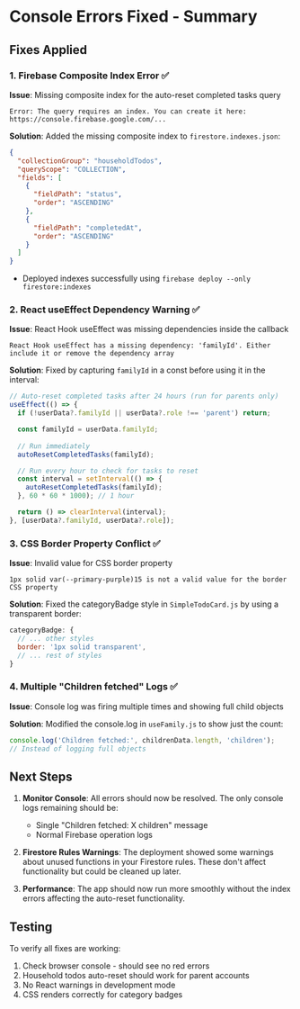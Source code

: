 # Console Errors Fixed - Summary

## Fixes Applied

### 1. Firebase Composite Index Error ✅
**Issue**: Missing composite index for the auto-reset completed tasks query
```
Error: The query requires an index. You can create it here: https://console.firebase.google.com/...
```

**Solution**: Added the missing composite index to `firestore.indexes.json`:
```json
{
  "collectionGroup": "householdTodos",
  "queryScope": "COLLECTION",
  "fields": [
    {
      "fieldPath": "status",
      "order": "ASCENDING"
    },
    {
      "fieldPath": "completedAt",
      "order": "ASCENDING"
    }
  ]
}
```
- Deployed indexes successfully using `firebase deploy --only firestore:indexes`

### 2. React useEffect Dependency Warning ✅
**Issue**: React Hook useEffect was missing dependencies inside the callback
```
React Hook useEffect has a missing dependency: 'familyId'. Either include it or remove the dependency array
```

**Solution**: Fixed by capturing `familyId` in a const before using it in the interval:
```javascript
// Auto-reset completed tasks after 24 hours (run for parents only)
useEffect(() => {
  if (!userData?.familyId || userData?.role !== 'parent') return;

  const familyId = userData.familyId;
  
  // Run immediately
  autoResetCompletedTasks(familyId);

  // Run every hour to check for tasks to reset
  const interval = setInterval(() => {
    autoResetCompletedTasks(familyId);
  }, 60 * 60 * 1000); // 1 hour

  return () => clearInterval(interval);
}, [userData?.familyId, userData?.role]);
```

### 3. CSS Border Property Conflict ✅
**Issue**: Invalid value for CSS border property
```
1px solid var(--primary-purple)15 is not a valid value for the border CSS property
```

**Solution**: Fixed the categoryBadge style in `SimpleTodoCard.js` by using a transparent border:
```javascript
categoryBadge: {
  // ... other styles
  border: '1px solid transparent',
  // ... rest of styles
}
```

### 4. Multiple "Children fetched" Logs ✅
**Issue**: Console log was firing multiple times and showing full child objects

**Solution**: Modified the console.log in `useFamily.js` to show just the count:
```javascript
console.log('Children fetched:', childrenData.length, 'children');
// Instead of logging full objects
```

## Next Steps

1. **Monitor Console**: All errors should now be resolved. The only console logs remaining should be:
   - Single "Children fetched: X children" message
   - Normal Firebase operation logs
   
2. **Firestore Rules Warnings**: The deployment showed some warnings about unused functions in your Firestore rules. These don't affect functionality but could be cleaned up later.

3. **Performance**: The app should now run more smoothly without the index errors affecting the auto-reset functionality.

## Testing
To verify all fixes are working:
1. Check browser console - should see no red errors
2. Household todos auto-reset should work for parent accounts
3. No React warnings in development mode
4. CSS renders correctly for category badges